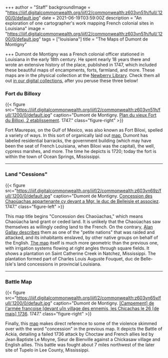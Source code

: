 +++
author = "Staff"
backgroundImage = "https://iiif.digitalcommonwealth.org/iiif/2/commonwealth:z603vn51h/full/,1200/0/default.jpg"
date = 2021-06-19T03:59:00Z
description = "An exploration of one cartographer's work mapping French colonial sites in Louisiana"
image = "https://iiif.digitalcommonwealth.org/iiif/2/commonwealth:z603vn51h/full/,1200/0/default.jpg"
tags = ["louisiana"]
title = "The Maps of Dumont de Montigny"

+++
Dumont de Montigny was a French colonial officer stationed in Louisiana in the early 18th century. He spent nearly 18 years there and wrote an extensive history of the place, published in 1747, which included these beautiful maps of encampments, forts, farmland, and more. These maps are in the physical collection at the [Newberry Library](https://www.newberry.org/). Check them all out [in our digital collections](https://collections.leventhalmap.org/search?f%5Bname_facet_ssim%5D%5B%5D=Dumont+de+Montigny), after you peruse these three below!

### Fort du Billoxy

{{< figure src="https://iiif.digitalcommonwealth.org/iiif/2/commonwealth:z603vn51h/full/,1200/0/default.jpg" caption="Dumont de Montigny. [Plan du vieux Fort du Billoxi, 2 etablissement](https://collections.leventhalmap.org/search/commonwealth:z603vn507). 1747." class="figure-right" >}}

Fort Maurepas, on the Gulf of Mexico, was also known as Fort Biloxi, spelled a variety of ways. In this sort of organically laid out [map](https://collections.leventhalmap.org/search/commonwealth:z603vn507), Dumont has labeled residential barracks, the government building (which may have been the seat of French Louisiana, when Biloxi was the capital), the well, cypress marshes, and more. The time he depicts is 1720; today the fort is within the town of Ocean Springs, Mississippi.

***

### Land "Cessions"

{{< figure src="https://iiif.digitalcommonwealth.org/iiif/2/commonwealth:z603vn69z/full/,1200/0/default.jpg" caption="Dumont de Montigny. [Concession des Chaoüachas appartenante cy devant a Mgr. le duc de Belleisle et associez](https://collections.leventhalmap.org/search/commonwealth:z603vn68p). 1747." class="figure-left" >}}

This map title begins "Concession des Chaoüachas," which means Chaoüacha land grant or ceded land. It is unlikely that the Chaoüachas saw themselves as willingly ceding land to the French. On the contrary, [Alan Gallay describes](https://books.google.com/books?id=ikISTgwRAYMC&pg=PA297&lpg=PA297&dq=Chaou%CC%88achas&source=bl&ots=N85Q9aOaHV&sig=ACfU3U3BgxFH6rbV2-sjNNXAuulNUkxWKw&hl=en&sa=X&ved=2ahUKEwi81pLR_57xAhV7RzABHSMfCLsQ6AEwEnoECAUQAw#v=onepage&q=Chaou%CC%88achas&f=false) them as one of the "petite nations" that was raided and attacked, and its inhabitants enslaved, by other native groups on behalf of the English. [The map](https://collections.leventhalmap.org/search/commonwealth:z603vn68p) itself is much more geometric than the previous one, with irrigation systems flowing at right angles through square fields. It shows a plantation on Saint Catherine Creek in Natchez, Mississippi. The plantation formed part of Charles Louis Auguste Fouquet, duc de Belle-Isle's land concessions in provincial Louisiana.

***

### Battle Map

{{< figure src="https://iiif.digitalcommonwealth.org/iiif/2/commonwealth:z603vn65v/full/,1200/0/default.jpg" caption="Dumont de Montigny. [\[Campement\] de l'armée franc̦oise \[devant u\]n village des ennemis, les Chicachas le 26 \[de mais\] 1736](https://collections.leventhalmap.org/search/commonwealth:z603vn64k). 1747." class="figure-right" >}}

Finally, this [map](https://collections.leventhalmap.org/search/commonwealth:z603vn64k) makes direct reference to some of the violence skimmed over with the word "concession" in the previous map. It depicts the Battle of Ackia, detailing a failed 1736 attack by Choctaw and French allies led by Jean Baptiste Le Moyne, Sieur de Bienville against a Chickasaw village and English allies. This battle was fought about 7 miles northwest of the later site of Tupelo in Lee County, Mississippi.